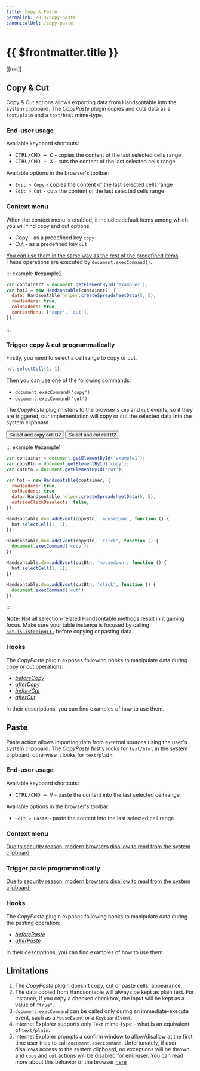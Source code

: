```yaml
---
title: Copy & Paste
permalink: /8.3/copy-paste
canonicalUrl: /copy-paste
---
```


# {{ $frontmatter.title }}

[[toc]]

## Copy & Cut

Copy & Cut actions allows exporting data from Handsontable into the system clipboard. The _CopyPaste_ plugin copies and cuts data as a `text/plain` and a `text/html` mime-type.

### End-user usage

Available keyboard shortcuts:

* <kbd>CTRL/CMD + C</kbd> - copies the content of the last selected cells range
* <kbd>CTRL/CMD + X</kbd> - cuts the content of the last selected cells range

Available options in the browser's toolbar:

* `Edit > Copy` - copies the content of the last selected cells range
* `Edit > Cut` - cuts the content of the last selected cells range

### Context menu

When the context menu is enabled, it includes default items among which you will find copy and cut options.

* Copy - as a predefined key `copy`
* Cut - as a predefined key `cut`

[You can use them in the same way as the rest of the predefined items](context-menu.md#page-custom). These operations are executed by `document.execCommand()`.

::: example #example2
```js
var container2 = document.getElementById('example2');
var hot2 = new Handsontable(container2, {
  data: Handsontable.helper.createSpreadsheetData(5, 5),
  rowHeaders: true,
  colHeaders: true,
  contextMenu: ['copy', 'cut'],
});
```
:::

### Trigger copy & cut programmatically

Firstly, you need to select a cell range to copy or cut.

```js
hot.selectCell(1, 1);
```

Then you can use one of the following commands:

* `document.execCommand('copy')`
* `document.execCommand('cut')`

The _CopyPaste_ plugin listens to the browser's `cop` and `cut` events, so if they are triggered, our implementation will copy or cut the selected data into the system clipboard.

<button id="copy">Select and copy cell B2</button>
<button id="cut">Select and cut cell B2</button>

::: example #example1
```js
var container = document.getElementById('example1');
var copyBtn = document.getElementById('copy');
var cutBtn = document.getElementById('cut');

var hot = new Handsontable(container, {
  rowHeaders: true,
  colHeaders: true,
  data: Handsontable.helper.createSpreadsheetData(5, 5),
  outsideClickDeselects: false,
});

Handsontable.dom.addEvent(copyBtn, 'mousedown', function () {
  hot.selectCell(1, 1);
});

Handsontable.dom.addEvent(copyBtn, 'click', function () {
  document.execCommand('copy');
});

Handsontable.dom.addEvent(cutBtn, 'mousedown', function () {
  hot.selectCell(1, 1);
});

Handsontable.dom.addEvent(cutBtn, 'click', function () {
  document.execCommand('cut');
});
```
:::

**Note:** Not all selection-related Handsontable methods result in it gaining focus. Make sure your table instance is focused by calling [`hot.isListening();`](api/core.md#isListening) before copying or pasting data.

### Hooks

The _CopyPaste_ plugin exposes following hooks to manipulate data during copy or cut operations:

* [_beforeCopy_](api/pluginHooks.md#beforecopy)
* [_afterCopy_](api/pluginHooks.md#aftercopy)
* [_beforeCut_](api/pluginHooks.md#beforecut)
* [_afterCut_](api/pluginHooks.md#aftercut)

In their descriptions, you can find examples of how to use them.

## Paste

Paste action allows importing data from external sources using the user's system clipboard. The _CopyPaste_ firstly looks for `text/html` in the system clipboard, otherwise it looks for `text/plain`.

### End-user usage

Available keyboard shortcuts:

* <kbd>CTRL/CMD + V</kbd> - paste the content into the last selected cell range

Available options in the browser's toolbar:

* `Edit > Paste` - paste the content into the last selected cell range

### Context menu

[Due to security reason, modern browsers disallow to read from the system clipboard.](https://www.w3.org/TR/clipboard-apis/#privacy)

### Trigger paste programmatically

[Due to security reason, modern browsers disallow to read from the system clipboard.](https://www.w3.org/TR/clipboard-apis/#privacy)

### Hooks

The _CopyPaste_ plugin exposes following hooks to manipulate data during the pasting operation:

* [_beforePaste_](api/pluginHooks.md#beforepaste)
* [_afterPaste_](api/pluginHooks.md#afterpaste)

In their descriptions, you can find examples of how to use them.

## Limitations

1.  The _CopyPaste_ plugin doesn't copy, cut or paste cells' appearance.
2.  The data copied from Handsontable will always be kept as plain text. For instance, if you copy a checked checkbox, the input will be kept as a value of `"true"`.
3.  `document.execCommand` can be called only during an immediate-execute event, such as a `MouseEvent` or a `KeyboardEvent`.
4.  Internet Explorer supports only `Text` mime-type - what is an equivalent of `text/plain`.
5.  Internet Explorer prompts a confirm window to allow/disallow at the first time user tries to call `document.execCommand`. Unfortunately, if user disallows access to the system clipboard, no exceptions will be thrown and `copy` and `cut` actions will be disabled for end-user. You can read more about this behavior of the browser [here](https://github.com/zenorocha/clipboard.js/issues/77)
